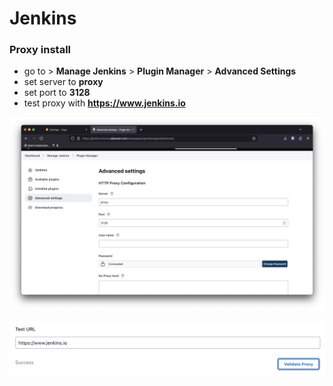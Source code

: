 
# Jenkins

### Proxy install

- go to > **Manage Jenkins** > **Plugin Manager** > **Advanced Settings**
- set server to **proxy**
- set port to **3128**
- test proxy with **https://www.jenkins.io**

![](screen_01.png)

![](screen_02.png)

